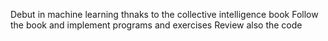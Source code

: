 Debut in machine learning thnaks to the collective intelligence book
Follow the book and implement programs and exercises 
Review also the code
